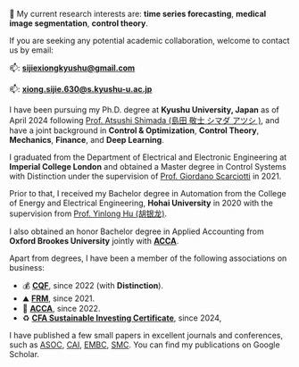📖 My current research interests are: **time series forecasting**, **medical image segmentation**, **control theory**.

If you are seeking any potential academic collaboration, welcome to contact us by email:

📫: **sijiexiongkyushu@gmail.com**

📫: **xiong.sijie.630@s.kyushu-u.ac.jp**

I have been pursuing my Ph.D. degree at **Kyushu University, Japan** as of April 2024 following [Prof. Atsushi Shimada (島田 敬士 シマダ アツシ )](https://sites.google.com/view/atsushishimada/), and have a joint background in **Control & Optimization**, **Control Theory**, **Mechanics**, **Finance**, and **Deep Learning**.

[//]: # (Previous to this SGU-Ph.D. program, I have obtained M.Sc. in Control & Optimization, B.Eng. in Control Systems, and B.Sc. &#40;Hon.&#41; in Applied Accounting.)

I graduated from the Department of Electrical and Electronic Engineering at **Imperial College London** and obtained a Master degree in Control Systems with Distinction under the supervision of [Prof. Giordano Scarciotti](https://giordanoscarciotti.com/) in 2021.

Prior to that, I received my Bachelor degree in Automation from the College of Energy and Electrical Engineering, **Hohai University** in 2020 with the supervision from [Prof. Yinlong Hu (胡银龙)](https://jszy.hhu.edu.cn/hyl/).

I also obtained an honor Bachelor degree in Applied Accounting from **Oxford Brookes University** jointly with **[ACCA](https://www.accaglobal.com/us/en.html)**.

[//]: # (Apart from degrees, I have been a member of several associations on Accounting and Finance:)

[//]: # (- [![CQF]&#40;https://img.shields.io/badge/CQF-Certificate%20in%20Quantitative%20Finance-gold?logo=data:image/svg+xml;base64,...&#41;]&#40;https://www.cqf.com/about-cqf/program-structure/program-overview&#41; since 2022 &#40;with Distinction&#41;.)

[//]: # (- [![GARP]&#40;https://img.shields.io/badge/GARP%20FRM-Financial%20Risk%20Manager-blue?logo=data:image/svg+xml;base64,...&#41;]&#40;https://www.garp.org/frm&#41; since 2021.)

[//]: # (- [![ACCA]&#40;https://img.shields.io/badge/ACCA-the%20Association%20of%20Chartered%20Certified%20Accountants-red?logo=data:image/svg+xml;base64,...&#41;]&#40;https://www.accaglobal.com/us/en.html&#41; since 2022.)

Apart from degrees, I have been a member of the following associations on business:
- 💰 **[CQF](https://www.cqf.com/about-cqf/program-structure/program-overview)**, since 2022 (with **Distinction**).
- ⛰️ **[FRM](https://www.garp.org/frm)**, since 2021.
- 📒 **[ACCA](https://www.accaglobal.com/us/en.html)**, since 2022.
- ♻️ **[CFA Sustainable Investing Certificate](https://www.cfainstitute.org)**, since 2024,

I have published a few small papers in excellent journals and conferences, such as [ASOC](https://www.sciencedirect.com/journal/applied-soft-computing), [CAI](https://cai.ieee.org/2025/), [EMBC](https://embc.embs.org/2025/), [SMC](https://www.ieeesmc2025.org/). You can find my publications on Google Scholar.